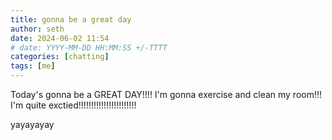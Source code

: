 ```yaml
---
title: gonna be a great day
author: seth
date: 2024-06-02 11:54
# date: YYYY-MM-DD HH:MM:SS +/-TTTT
categories: [chatting]
tags: [me]
---
```


Today's gonna be a GREAT DAY!!!! I'm gonna exercise and clean my room!!! I'm quite exctied!!!!!!!!!!!!!!!!!!!!!!!

yayayayay
